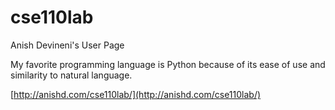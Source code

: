 # cse110lab

Anish Devineni's User Page

My favorite programming language is Python because of its ease of use and similarity to natural language.

[http://anishd.com/cse110lab/](http://anishd.com/cse110lab/)
